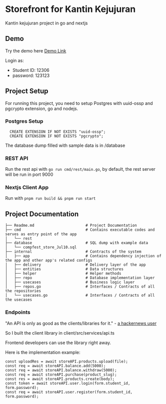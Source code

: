 # Storefront for Kantin Kejujuran

Kantin kejujuran project in go and nextjs

## Demo

Try the demo here [Demo Link](https://compfest.febrilian.com)

Login as:

- Student ID: 12306
- password: 123123

## Project Setup

For running this project, you need to setup Postgres with uuid-ossp and pgcrypto extension, go and nodejs.

### Postgres Setup

```
  CREATE EXTENSION IF NOT EXISTS "uuid-ossp";
  CREATE EXTENSION IF NOT EXISTS "pgcrypto";
```

The database dump filled with sample data is in /database

### REST API

Run the rest api with `go run cmd/rest/main.go`, by default, the rest server will be run in port 9000

### Nextjs Client App

Run with `pnpm run build && pnpm run start`

## Project Documentation

```
├── Readme.md                       # Project Documentation
├── cmd                             # Contains executable codes and serves as entry point of the app
│   └── rest
├── database                        # SQL dump with example data
│   └── compfest_store_Jul10.sql
├── internal                        # Contracts of the system
│   ├── app                         # Contains dependency injection of the app and other app's related configs
│   ├── delivery                    # Delivery layer of the app
│   ├── entities                    # Data structures
│   ├── helper                      # Helper methods
│   ├── repo                        # Database implementation layer
│   ├── usecases                    # Business logic layer
│   ├── repos.go                    # Interfaces / Contracts of all the repositories
│   └── usecases.go                 # Interfaces / Contracts of all the usecases
```

### Endpoints

"An API is only as good as the clients/libraries for it." - [a hackernews user](https://compfest.febrilian.com)

So I built the client library in client/src/services/api.ts

Frontend developers can use the library right away.

Here is the implementation example:

```
const uploadRes = await storeAPI.products.upload(file);
const req = await storeAPI.balance.add(5000);
const req = await storeAPI.balance.withdraw(5000);
const req = await storeAPI.purchase(product_slug);
const res = await storeAPI.products.create(body);
const token = await storeAPI.user.login(form.student_id, form.password);
const req = await storeAPI.user.register(form.student_id, form.password);
```
